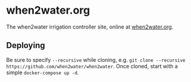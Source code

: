 # when2water.org
The when2water irrigation controller site, online at [when2water.org](https://when2water.org/). 

## Deploying
Be sure to specify `--recursive` while cloning, e.g. `git clone --recursive https://github.com/when2water/when2water`.
Once cloned, start with a simple `docker-compose up -d`.
